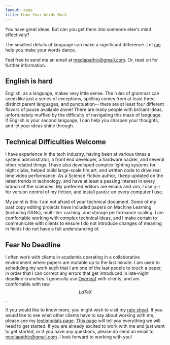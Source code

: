 ```yaml
---
layout: page
title: Make Your Words Work
---
```


You have great ideas. But can you get them into someone else's mind effectively? 

The smallest details of language can make a significant difference. Let [me](mailto:mediapathic@gmail.com) help you make your words dance. 

Feel free to send me an email at [mediapathic@gmail.com](mailto:mediapathic@gmail.com). Or, read on for further information.

## English is hard

English, as a language, makes very little sense. The rules of grammar can seem like just a series of exceptions, spelling comes from at least three distinct parent languages, and punctuation-- there are at least four different flavors of pause available alone! There are many people with brilliant ideas, unfortunately muffled by the difficulty of navigating this maze of language. If English is your second language, I can help you sharpen your thoughts, and let your ideas shine through.

## Technical Difficulties Welcome

I have experience in the tech industry, having been at various times a system administrator, a front end developer, a hardware hacker, and several other related things. I have also developed complex lighting systems for night clubs, helped build large-scale fire art, and written code to drive real time video performance. As a Science Fiction author, I keep updated on the latest trends in technology, and have at least a passing interest in every branch of the sciences. My preferred editors are emacs and vim, I use `git` for version control of my fiction, and install `pandoc` on every computer I use. 

My point is this: I am not afraid of your technical document. Some of my past copy editing projects have included papers on Machine Learning (including GANs), multi-tier caching, and storage performance scaling. I am comfortable working with complex technical ideas, and I make certain to communicate with clients to ensure I do not introduce changes of meaning in fields I do not have a full understanding of. 

## Fear No Deadline

I often work with clients in academia operating in a collaborative environment where papers are mutable up to the last minute. I am used to scheduling my work such that I am one of the last people to touch a paper, in order that I can correct any errors that get introduced in late-night deadline crunches. I generally use [Overleaf](https://www.overleaf.com/) with clients, and am comfortable with raw $$LaTeX$$.

If you would like to know more, you might wish to visit my [rate sheet](sccp-ratesheet). If you would like to see what other clients have to say about working with me, please see my [testimonials page](sccp-testimonials). [This page](sccp-questionnaire) will tell you everything we will need to get started. If you are already excited to work with me and just want to get started, or if you have any questions, please do send an email to [mediapathic@gmail.com](mailto:mediapathic@gmail.com). I look forward to working with you! 
